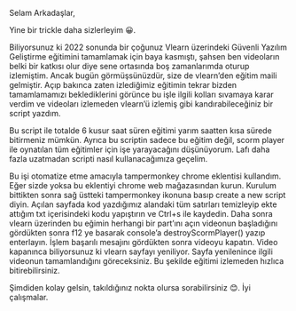 Selam Arkadaşlar,

Yine bir trickle daha sizlerleyim 😀.

Biliyorsunuz ki 2022 sonunda bir çoğunuz Vlearn üzerindeki Güvenli Yazılım Geliştirme eğitimini tamamlamak için baya kasmıştı, şahsen ben videoların belki bir katkısı olur diye sene ortasında boş zamanlarımda oturup izlemiştim. Ancak bugün görmüşsünüzdür, size de vlearn’den eğitim maili gelmiştir. Açıp bakınca zaten izlediğimiz eğitimin tekrar bizden tamamlamamızı beklediklerini görünce bu işle ilgili kolları sıvamaya karar verdim ve videoları izlemeden vlearn’ü izlemiş gibi kandırabileceğiniz bir script yazdım.

Bu script ile totalde 6 kusur saat süren eğitimi yarım saatten kısa sürede bitirmeniz mümkün. Ayrıca bu scriptin sadece bu eğitim değil, scorm player ile oynatılan tüm eğitimler için işe yarayacağını düşünüyorum. Lafı daha fazla uzatmadan scripti nasıl kullanacağımıza geçelim.

Bu işi otomatize etme amacıyla tampermonkey chrome eklentisi kullandım. Eğer sizde yoksa bu eklentiyi chrome web mağazasından kurun. Kurulum bittikten sonra sağ üstteki tampermonkey ikonuna basıp create a new script diyin. Açılan sayfada kod yazdığımız alandaki tüm satırları temizleyip ekte attığım txt içerisindeki kodu yapıştırın ve Ctrl+s ile kaydedin. Daha sonra vlearn üzerinden bu eğimin herhangi bir part’ını açın videonun başladığını gördükten sonra f12 ye basarak console’a destroyScormPlayer() yazıp enterlayın. İşlem başarılı mesajını gördükten sonra videoyu kapatın. Video kapanınca biliyorsunuz ki vlearn sayfayı yeniliyor. Sayfa yenilenince ilgili videonun tamamlandığını göreceksiniz. Bu şekilde eğitimi izlemeden hızlıca bitirebilirsiniz.

Şimdiden kolay gelsin, takıldığınız nokta olursa sorabilirsiniz 😊.
İyi çalışmalar.
